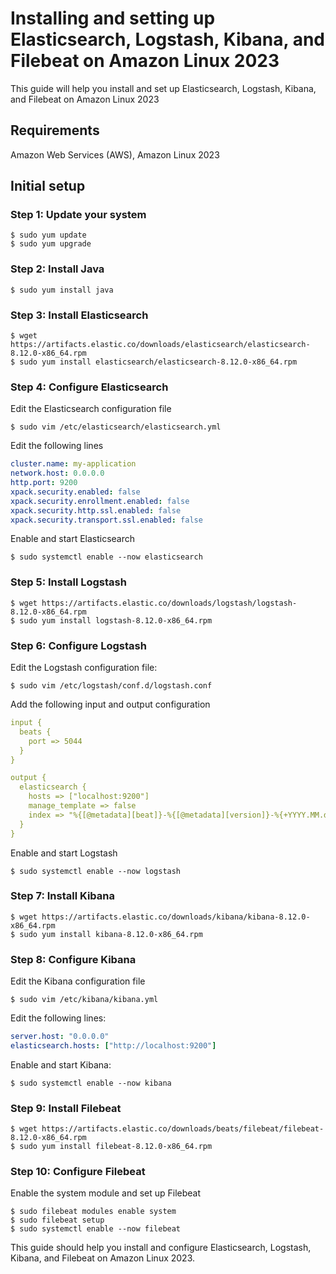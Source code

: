# Installing and setting up Elasticsearch, Logstash, Kibana, and Filebeat on Amazon Linux 2023

This guide will help you install and set up Elasticsearch, Logstash, Kibana, and Filebeat on Amazon Linux 2023

## Requirements

Amazon Web Services (AWS), Amazon Linux 2023

## Initial setup

### Step 1: Update your system

```console
$ sudo yum update
$ sudo yum upgrade
```

### Step 2: Install Java

```console
$ sudo yum install java
```

### Step 3: Install Elasticsearch

```console
$ wget https://artifacts.elastic.co/downloads/elasticsearch/elasticsearch-8.12.0-x86_64.rpm
$ sudo yum install elasticsearch/elasticsearch-8.12.0-x86_64.rpm
```

### Step 4: Configure Elasticsearch

Edit the Elasticsearch configuration file

```console
$ sudo vim /etc/elasticsearch/elasticsearch.yml
```

Edit the following lines

```yml
cluster.name: my-application
network.host: 0.0.0.0
http.port: 9200
xpack.security.enabled: false
xpack.security.enrollment.enabled: false
xpack.security.http.ssl.enabled: false
xpack.security.transport.ssl.enabled: false
```

Enable and start Elasticsearch

```console
$ sudo systemctl enable --now elasticsearch
```

### Step 5: Install Logstash

```console
$ wget https://artifacts.elastic.co/downloads/logstash/logstash-8.12.0-x86_64.rpm
$ sudo yum install logstash-8.12.0-x86_64.rpm
```

### Step 6: Configure Logstash
Edit the Logstash configuration file:

```console
$ sudo vim /etc/logstash/conf.d/logstash.conf
```

Add the following input and output configuration

```yml
input {
  beats {
    port => 5044
  }
}

output {
  elasticsearch {
    hosts => ["localhost:9200"]
    manage_template => false
    index => "%{[@metadata][beat]}-%{[@metadata][version]}-%{+YYYY.MM.dd}"
  }
}
```

Enable and start Logstash

```console
$ sudo systemctl enable --now logstash
```

### Step 7: Install Kibana

```console
$ wget https://artifacts.elastic.co/downloads/kibana/kibana-8.12.0-x86_64.rpm
$ sudo yum install kibana-8.12.0-x86_64.rpm
```

### Step 8: Configure Kibana
Edit the Kibana configuration file

```console
$ sudo vim /etc/kibana/kibana.yml
```

Edit the following lines:

```yml
server.host: "0.0.0.0" 
elasticsearch.hosts: ["http://localhost:9200"]
```

Enable and start Kibana:

```console
$ sudo systemctl enable --now kibana
```

### Step 9: Install Filebeat

```console
$ wget https://artifacts.elastic.co/downloads/beats/filebeat/filebeat-8.12.0-x86_64.rpm
$ sudo yum install filebeat-8.12.0-x86_64.rpm
```

### Step 10: Configure Filebeat
Enable the system module and set up Filebeat

```console
$ sudo filebeat modules enable system
$ sudo filebeat setup
$ sudo systemctl enable --now filebeat
```

This guide should help you install and configure Elasticsearch, Logstash, Kibana, and Filebeat on Amazon Linux 2023.
